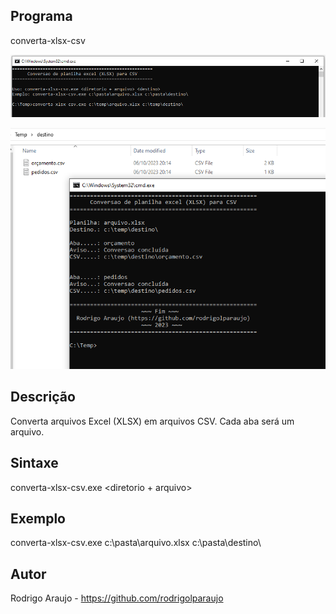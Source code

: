 ## Programa
 converta-xlsx-csv
<p><center><img src="/resources/console1.png"></center></p>
<p><center><img src="/resources/console2.png"></center></p>

## Descrição
 Converta arquivos Excel (XLSX) em arquivos CSV. Cada aba será um arquivo.

## Sintaxe
 converta-xlsx-csv.exe <diretorio + arquivo> <destino>
 
## Exemplo
 converta-xlsx-csv.exe c:\pasta\arquivo.xlsx c:\pasta\destino\
 
## Autor
 Rodrigo Araujo - https://github.com/rodrigolparaujo
